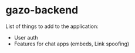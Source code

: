 # gazo-backend

List of things to add to the application:
* User auth
* Features for chat apps (embeds, Link spoofing)
